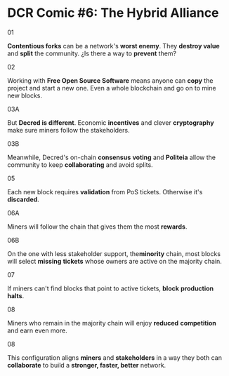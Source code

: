 # DCR Comic #6: The Hybrid Alliance

01

**Contentious forks** can be a network's **worst enemy**. They **destroy value** and **split** the community. ¿Is there a way to **prevent** them?

02

Working with **Free Open Source Software** means anyone can **copy** the project and start a new one. Even a whole blockchain and go on to mine new blocks.

03A

But **Decred is different**. Economic **incentives** and clever **cryptography** make sure miners follow the stakeholders.

03B

Meanwhile, Decred's on-chain **consensus** **voting** and **Politeia** allow the community to keep **collaborating** and avoid splits.

05

Each new block requires **validation** from PoS tickets. Otherwise it's **discarded**.

06A

Miners will follow the chain that gives them the most **rewards**. 

06B

On the one with less stakeholder support, the**minority** chain, most blocks will select **missing** **tickets** whose owners are active on the majority chain.

07

If miners can't find blocks that point to active tickets, **block** **production** **halts**.

08

Miners who remain in the majority chain will enjoy **reduced** **competition** and earn even more.

08

This configuration aligns **miners** and **stakeholders** in a way they both can **collaborate** to build a **stronger, faster, better** network.
